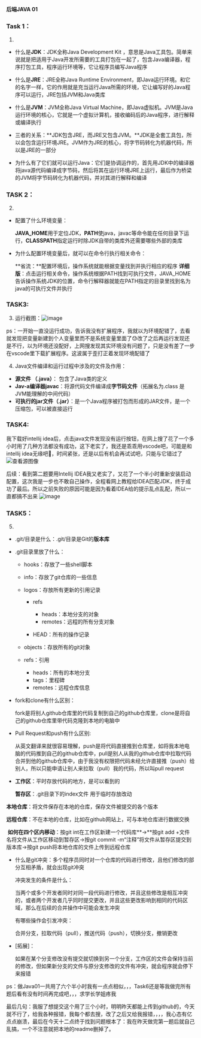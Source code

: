 ####  后端JAVA 01

### Task 1：

1. 

- 什么是**JDK**：JDK全称Java Development Kit ，意思是Java工具包。简单来说就是把适用于Java开发所需要的工具打包在一起了，包含Java编译器，程序打包工具，程序运行环境等，它让程序员编写Java程序

- 什么是**JRE**：JRE全称Java Runtime Environment，即Java运行环境。和它的名字一样，它的作用就是充当运行Java所需的环境，它让编写好的Java程序可以运行，JRE包括JVM和Java类库

- 什么是**JVM**：JVM全称Java Virtual Machine，即Java虚拟机。JVM是Java运行环境的核心，它就是一个虚拟计算机，接收编码后的Java程序，进行解释或编译执行

- 三者的关系：**JDK包含JRE，而JRE又包含JVM。**JDK是全套工具包，所以会包含运行环境JRE。JVM作为JRE的核心，将字节码转化为机器代码，所以是JRE的一部分

- 为什么有了它们就可以运行Java：它们是协调运作的，首先用JDK中的编译器将java源代码编译成字节码，然后将其在运行环境JRE上运行，最后作为桥梁的JVM将字节码转化为机器代码，并对其进行解释和编译

    

### TASK 2：

2. 

- 配置了什么环境变量：

  **JAVA_HOME**用于定位JDK，**PATH**使java，javac等命令能在任何目录下运行，**CLASSPATH**指定运行时除JDK自带的类库外还需要哪些外部的类库

- 为什么配置环境变量后，就可以在命令行执行相关命令：

  **省流：**配置环境后，操作系统就能根据变量找到并执行相应的程序             **详细版**：点击运行相关命令，操作系统根据PATH找到可执行文件，JAVA_HOME告诉操作系统JDK的位置，命令行解释器就能在PATH指定的目录里找到名为java的可执行文件并执行

### TASK3:

3. 运行截图：![image](https://github.com/user-attachments/assets/86815175-d2b8-434c-b65f-2567053ca43b)

ps：一开始一直没运行成功，告诉我没有扩展程序，我就以为环境配错了，去看就发现把变量新建到个人变量里而不是系统变量里面了😓改了之后再运行发现还是不行，以为环境还没配好，上网搜发现其实环境没有问题了，只是没有差了一步在vscode里下载扩展程序。这波属于歪打正着发现环境配错了

4. Java文件编译和运行过程中涉及的文件及作用：

- **源文件 （.java）**： 包含了Java类的定义
- **Jav-a编译器javac**：将源代码文件编译成**字节码文件**（拓展名为.class 是JVM能理解的中间代码）
- **可执行的jar文件（.jar）**：是一个Java程序被打包而形成的JAR文件，是一个压缩包，可以被直接运行

### TASK4:

我下载好intellij idea后，点击java文件发现没有运行按钮，在网上搜了花了一个多小时用了几种方法都没有成功，这下老实了，我还是乖乖用vscode吧，可能是和intellij idea无缘吧🤦‍，时间紧张，还是以后有机会再试试吧，只能与它错过了![查看源图像](https://th.bing.com/th/id/OIP.jENT6O_c2NzcI0XJy91lawHaFq?rs=1&pid=ImgDetMain)



后续：看到第二题要用Intellij IDEA我又老实了，又花了一个半小时重新安装启动配置，这次我是一步也不敢自己操作，全程看网上教程给IDEA匹配JDK，终于成功了最后。所以之前失败的原因可能是因为看着IDEA给的提示乱点乱配，所以一直都搞不出来
![image](https://github.com/user-attachments/assets/c34b94cc-3f43-45ba-83b5-c4f0116a168d)




### TASK5：

5. 

- .git/目录是什么：.git/目录是Git的**版本库**

- .git目录里放了什么：

  - hooks：存放了一些shell脚本

  - info：存放了git仓库的一些信息

  - logos：存放所有更新的引用记录

    - refs
      - heads：本地分支的对象
      - remotes：远程的所有分支对象

    -  HEAD：所有的操作记录

  - objects：存放所有的git对象
  - refs：引用
    - heads：所有的本地分支
    - tags：里程碑
    - remotes：远程仓库信息

- fork和clone有什么区别：

  fork是将别人github仓库里的代码复制到自己的github仓库里，clone是将自己的github仓库里带代码克隆到本地的电脑中

- Pull Request和push有什么区别:

  从英文翻译来就很容易理解，push是将代码直接推到仓库里，如将我本地电脑的代码推到自己的github仓库中，pull是别人从我的github仓库中拉取代码合并到他的github仓库中，由于我没有权限把代码未经允许直接推（push）给别人，所以只能申请让别人来拉取（pull）我的代码，所以叫pull request

- **工作区**：平时存放代码的地方，是可以看到的

  **暂存区**：.git目录下的index文件 用于临时存放改动

​       **本地仓库**：将文件保存在本地的仓库，保存文件被提交的各个版本

​       **远程仓库**：不在本地的仓库，比如在github网站上，可与本地仓库进行数据交换

​      **如何在四个区内移动**：按git int在工作区新建一个代码库**→**按git add +文件名将文件从工作区移动到暂存区→按git commit -m“注释”将文件从暂存区提交到版本库→按git push将本地仓库的文件上传到远程仓库

- 什么是git冲突：多个程序员同时对一个仓库的代码进行修改，且他们修改的部分互相矛盾，就会出现git冲突

  冲突发生的条件是什么：

  当两个或多个开发者同时对同一段代码进行修改，并且这些修改是相互冲突的，或者两个开发者几乎同时提交更改，并且这些更改影响到相同的代码区域，那么在后续的合并操作中可能会发生冲突

  有哪些操作会引发冲突：

  合并分支，拉取代码（pull），推送代码（push），切换分支，撤销更改

- [拓展]：

  如果在某个分支修改没有提交就切换到另一个分支，工作区的文件会保持当前的修改，但如果新分支的文件与原分支修改的文件有冲突，就会程序就会停下来报错



ps：做Java01一共用了六个半小时我有一点点相似，，，Task6还是等我做完所有题后看有没有时间再完成吧，，，求学长学姐疼我

最后几句：我服了想提交这个用了三个小时，明明昨天都能上传到github的，今天就不行了，给我各种报错，我每个都去搜，改了之后又给我报错，，，，我心态有亿点点崩溃，最后在今天十二点终于找到问题根本了：我在昨天做完第一题后就自己乱搞，一个不注意就把本地的readme删掉了。 
